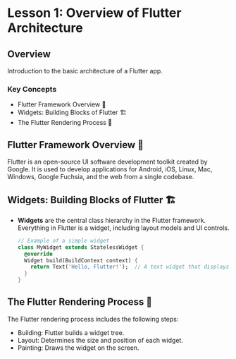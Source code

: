 # Lesson 1: Overview of Flutter Architecture

## Overview

Introduction to the basic architecture of a Flutter app.

### Key Concepts

- Flutter Framework Overview 🧩
- Widgets: Building Blocks of Flutter 🏗️
- The Flutter Rendering Process 🎨

## Flutter Framework Overview 🧩

Flutter is an open-source UI software development toolkit created by Google. It is used to develop applications for Android, iOS, Linux, Mac, Windows, Google Fuchsia, and the web from a single codebase.

## Widgets: Building Blocks of Flutter 🏗️

- **Widgets** are the central class hierarchy in the Flutter framework. Everything in Flutter is a widget, including layout models and UI controls.

  ```dart
  // Example of a simple widget
  class MyWidget extends StatelessWidget {
    @override
    Widget build(BuildContext context) {
      return Text('Hello, Flutter!');  // A text widget that displays 'Hello, Flutter!'
    }
  }

  ```

## The Flutter Rendering Process 🎨

The Flutter rendering process includes the following steps:

- Building: Flutter builds a widget tree.
- Layout: Determines the size and position of each widget.
- Painting: Draws the widget on the screen.
